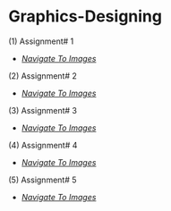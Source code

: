 # Graphics-Designing

(1) Assignment# 1
   *  *[Navigate To Images](https://github.com/Daniyalzakir321)*

(2) Assignment# 2
   *  *[Navigate To Images](https://github.com/Daniyalzakir321)*

(3) Assignment# 3
   *  *[Navigate To Images](https://github.com/Daniyalzakir321)*

(4) Assignment# 4
   *  *[Navigate To Images](https://github.com/Daniyalzakir321)*

(5) Assignment# 5
   *  *[Navigate To Images](https://github.com/Daniyalzakir321)*


